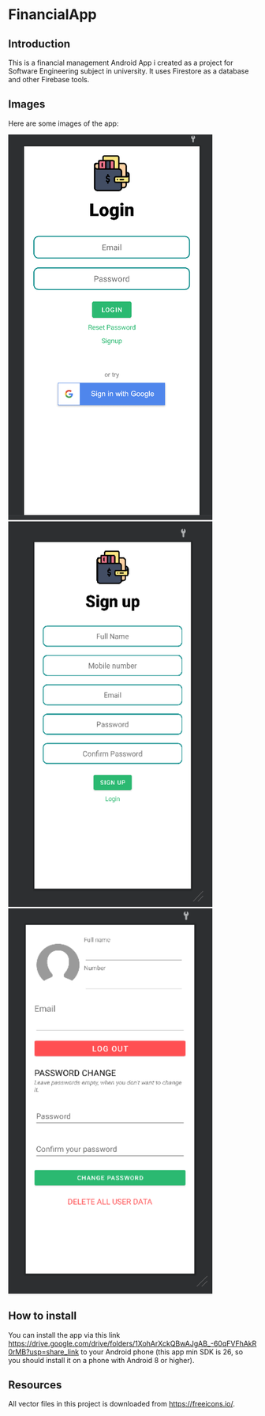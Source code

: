# FinancialApp
## Introduction
This is a financial management Android App i created as a project for Software Engineering subject in university. It uses Firestore as a database and other Firebase tools.

## Images
Here are some images of the app:

<img src="images/LoginActivity.png" height="780" width="414" >
<img src="images/SignUpActivity.png" height="780" width="414" >
<img src="images/ProfileActivity.png" height="780" width="414" >


## How to install
You can install the app via this link https://drive.google.com/drive/folders/1XohArXckQBwAJgAB_-60qFVFhAkR0rMB?usp=share_link to your Android phone (this app min SDK is 26, so you should install it on a phone with Android 8 or higher).

## Resources
All vector files in this project is downloaded from https://freeicons.io/.
